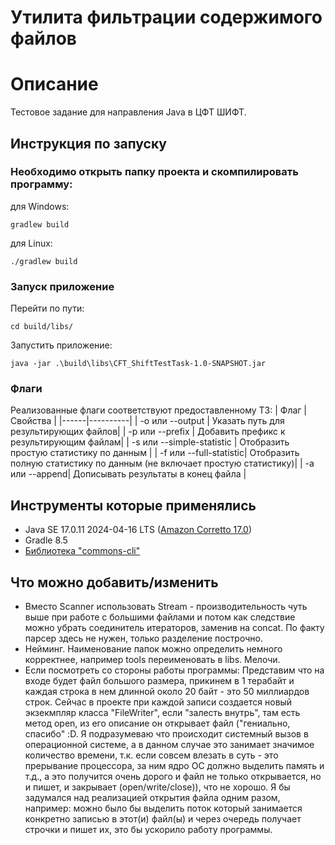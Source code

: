 
# Утилита фильтрации содержимого файлов
# Описание
Тестовое задание для направления Java в ЦФТ ШИФТ.

## Инструкция по запуску

### Необходимо открыть папку проекта и скомпилировать программу: 

для Windows:
```terminal
gradlew build
```

для Linux:
```terminal
./gradlew build
```

### Запуск приложение

Перейти по пути:
```terminal
cd build/libs/
```

Запустить приложение: 
```terminal
java -jar .\build\libs\CFT_ShiftTestTask-1.0-SNAPSHOT.jar
```

### Флаги
Реализованные флаги соответствуют предоставленному ТЗ:
| Флаг | Свойства |
|------|----------|
| -o или --output | Указать путь для результирующих файлов|
| -p или --prefix | Добавить префикс к результирующим файлам|
| -s или --simple-statistic | Отобразить простую статистику по данным |
| -f или --full-statistic| Отобразить полную статистику по данным (не включает простую статистику)|
| -a или --append| Дописывать результаты в конец файла |

## Инструменты которые применялись
- Java SE 17.0.11 2024-04-16 LTS ([Amazon Corretto 17.0](https://docs.aws.amazon.com/corretto/latest/corretto-17-ug/downloads-list.html))
- Gradle 8.5
- [Библиотека "commons-cli"](https://www.mvnrepository.com/artifact/commons-cli/commons-cli)

## Что можно добавить/изменить
- Вместо Scanner использовать Stream - производительность чуть выше при работе с большими файлами и потом как следствие можно убрать соединитель итераторов, заменив на concat. По факту парсер здесь не нужен, только разделение построчно.
- Нейминг. Наименование папок можно определить немного корректнее, например tools переименовать в libs. Мелочи.
- Если посмотреть со стороны работы программы: Представим что на входе будет файл большого размера, прикинем в 1 терабайт и каждая строка в нем длинной около 20 байт - это 50 миллиардов строк. Сейчас в проекте при каждой записи создается новый экзекмпляр класса "FileWriter", если "залесть внутрь", там есть метод open, из его описание он открывает файл ("гениально, спасибо" :D. Я подразумеваю что происходит системный вызов в операционной системе, а в данном случае это занимает значимое количество времени, т.к. если совсем влезать в суть - это прерывание процессора, за ним ядро OC должно выделить память и т.д., а это получится очень дорого и файл не только открывается, но и пишет, и закрывает (open/write/close)), что не хорошо. Я бы задумался над реализацией открытия файла одним разом, например: можно было бы выделить поток который занимается конкретно записью в этот(и) файл(ы) и через очередь получает строчки и пишет их, это бы ускорило работу программы.
